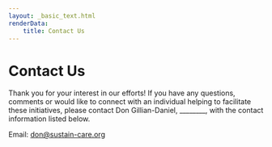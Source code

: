 ```yaml
---
layout: _basic_text.html
renderData:
    title: Contact Us
---
```


# Contact Us

<p>Thank you for your interest in our efforts! If you have any questions, comments or would like to connect with an individual helping to facilitate these initiatives, please contact Don Gillian-Daniel, ________, with the contact information listed below.</p>

Email: don@sustain-care.org

